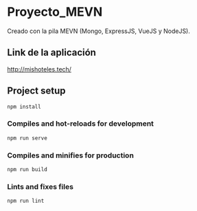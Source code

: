 # Proyecto_MEVN

Creado con la pila MEVN (Mongo, ExpressJS, VueJS y NodeJS).

## Link de la aplicación
http://mishoteles.tech/

## Project setup
```
npm install
```

### Compiles and hot-reloads for development
```
npm run serve
```

### Compiles and minifies for production
```
npm run build
```

### Lints and fixes files
```
npm run lint
